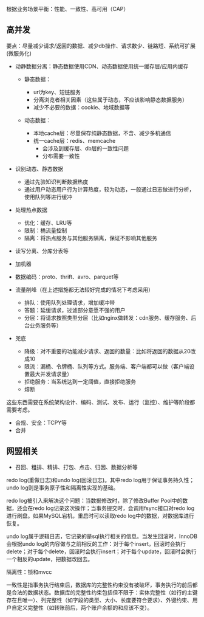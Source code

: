 根据业务场景平衡：性能、一致性、高可用（CAP）

## 高并发
要点：尽量减少请求/返回的数据、减少db操作、请求数少、链路短、系统可扩展(微服务化)

- 动静数据分离：静态数据使用CDN、动态数据使用统一缓存层/应用内缓存
    - 静态数据：
        - url为key、短链服务
        - 分离浏览者相关因素（这些属于动态，不应该影响静态数据服务）
        - 减少不必要的数据：cookie、地域数据等

    - 动态数据：
        - 本地cache层：尽量保存纯静态数据，不含、减少多机通信
        - 统一cache层：redis、memcache
            - 会涉及到缓存层、db层的一致性问题
            - 分布需要一致性
- 识别动态、静态数据
    - 通过先验知识判断数据热度
    - 通过用户动态用户行为计算热度，较为动态，一般通过日志做进行分析，使用队列等进行缓冲    

- 处理热点数据
    - 优化：缓存、LRU等
    - 限制：桶流量控制
    - 隔离：将热点服务与其他服务隔离，保证不影响其他服务

- 读写分离、分库分表等
- 加机器
- 数据编码：proto、thrift、avro、parquet等

- 流量削峰（在上述措施都无法较好完成的情况下考虑采用）
    - 排队：使用队列处理请求，增加缓冲带
    - 答题：延缓请求，过滤部分意愿不强的用户
    - 分层：将请求按照类型分层（比如nginx做转发：cdn服务、缓存服务、后台业务服务等）

- 兜底
    - 降级：对不重要的功能减少请求、返回的数量：比如将返回的数据从20改成10
    - 限流：漏桶、令牌桶、队列等方式。服务端、客户端都可以做（客户端设置最大并发请求量）
    - 拒绝服务：当系统达到一定阈值，直接拒绝服务
    - 熔断


这些东西需要在系统架构设计、编码、测试、发布、运行（监控）、维护等阶段都需要考虑。

- 合规、安全：TCPY等
- 合并

## 网盟相关
- 召回、粗排、精排、打包、点击、归因、数据分析等

redo log(重做日志)和undo log(回滚日志)。其中redo log用于保证事务持久性；undo log则是事务原子性和隔离性实现的基础。

redo log被引入来解决这个问题：当数据修改时，除了修改Buffer Pool中的数据，还会在redo log记录这次操作；当事务提交时，会调用fsync接口对redo log进行刷盘。如果MySQL宕机，重启时可以读取redo log中的数据，对数据库进行恢复。

undo log属于逻辑日志，它记录的是sql执行相关的信息。当发生回滚时，InnoDB会根据undo log的内容做与之前相反的工作：对于每个insert，回滚时会执行delete；对于每个delete，回滚时会执行insert；对于每个update，回滚时会执行一个相反的update，把数据改回去。

隔离性：锁和mvcc


一致性是指事务执行结束后，数据库的完整性约束没有被破坏，事务执行的前后都是合法的数据状态。数据库的完整性约束包括但不限于：实体完整性（如行的主键存在且唯一）、列完整性（如字段的类型、大小、长度要符合要求）、外键约束、用户自定义完整性（如转账前后，两个账户余额的和应该不变）。